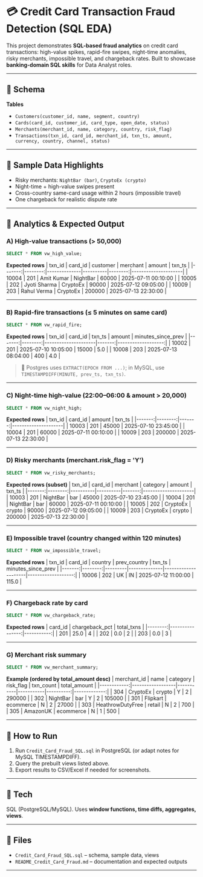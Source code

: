 # 💳 Credit Card Transaction Fraud Detection (SQL EDA)

This project demonstrates **SQL-based fraud analytics** on credit card transactions: high-value spikes, rapid-fire swipes, night-time anomalies, risky merchants, impossible travel, and chargeback rates. Built to showcase **banking-domain SQL skills** for Data Analyst roles.

---

## 📂 Schema
**Tables**
- `Customers(customer_id, name, segment, country)`
- `Cards(card_id, customer_id, card_type, open_date, status)`
- `Merchants(merchant_id, name, category, country, risk_flag)`
- `Transactions(txn_id, card_id, merchant_id, txn_ts, amount, currency, country, channel, status)`

---

## 🧪 Sample Data Highlights
- Risky merchants: `NightBar (bar)`, `CryptoEx (crypto)`
- Night-time + high-value swipes present
- Cross-country same-card usage within 2 hours (impossible travel)
- One chargeback for realistic dispute rate

---

## 🔎 Analytics & Expected Output

### A) High-value transactions (> 50,000)
```sql
SELECT * FROM vw_high_value;
```
**Expected rows**
| txn_id | card_id | customer     | merchant | amount  | txn_ts              |
|-------:|--------:|--------------|----------|--------:|---------------------|
| 10004  | 201     | Amit Kumar   | NightBar |  60000  | 2025-07-11 00:10:00 |
| 10005  | 202     | Jyoti Sharma | CryptoEx |  90000  | 2025-07-12 09:05:00 |
| 10009  | 203     | Rahul Verma  | CryptoEx | 200000  | 2025-07-13 22:30:00 |

---

### B) Rapid-fire transactions (≤ 5 minutes on same card)
```sql
SELECT * FROM vw_rapid_fire;
```
**Expected rows**
| txn_id | card_id | txn_ts              | amount | minutes_since_prev |
|-------:|--------:|---------------------|-------:|-------------------:|
| 10002  | 201     | 2025-07-10 10:05:00 |  15000 |                5.0 |
| 10008  | 203     | 2025-07-13 08:04:00 |    400 |                4.0 |

> 🔁 Postgres uses `EXTRACT(EPOCH FROM ...)`; in MySQL, use `TIMESTAMPDIFF(MINUTE, prev_ts, txn_ts)`.

---

### C) Night-time high-value (22:00–06:00 & amount > 20,000)
```sql
SELECT * FROM vw_night_high;
```
**Expected rows**
| txn_id | card_id | amount | txn_ts              |
|-------:|--------:|-------:|---------------------|
| 10003  | 201     |  45000 | 2025-07-10 23:45:00 |
| 10004  | 201     |  60000 | 2025-07-11 00:10:00 |
| 10009  | 203     | 200000 | 2025-07-13 22:30:00 |

---

### D) Risky merchants (merchant.risk_flag = 'Y')
```sql
SELECT * FROM vw_risky_merchants;
```
**Expected rows (subset)**
| txn_id | card_id | merchant | category | amount | txn_ts              |
|-------:|--------:|----------|----------|-------:|---------------------|
| 10003  | 201     | NightBar | bar      |  45000 | 2025-07-10 23:45:00 |
| 10004  | 201     | NightBar | bar      |  60000 | 2025-07-11 00:10:00 |
| 10005  | 202     | CryptoEx | crypto   |  90000 | 2025-07-12 09:05:00 |
| 10009  | 203     | CryptoEx | crypto   | 200000 | 2025-07-13 22:30:00 |

---

### E) Impossible travel (country changed within 120 minutes)
```sql
SELECT * FROM vw_impossible_travel;
```
**Expected rows**
| txn_id | card_id | country | prev_country | txn_ts              | minutes_since_prev |
|-------:|--------:|---------|--------------|---------------------|-------------------:|
| 10006  | 202     | UK      | IN           | 2025-07-12 11:00:00 |              115.0 |

---

### F) Chargeback rate by card
```sql
SELECT * FROM vw_chargeback_rate;
```
**Expected rows**
| card_id | chargeback_pct | total_txns |
|--------:|----------------:|-----------:|
| 201     |           25.0  |          4 |
| 202     |            0.0  |          2 |
| 203     |            0.0  |          3 |

---

### G) Merchant risk summary
```sql
SELECT * FROM vw_merchant_summary;
```
**Example (ordered by total_amount desc)**
| merchant_id | name             | category  | risk_flag | txn_count | total_amount |
|------------:|------------------|-----------|-----------|----------:|-------------:|
| 304         | CryptoEx         | crypto    | Y         |         2 |       290000 |
| 302         | NightBar         | bar       | Y         |         2 |       105000 |
| 301         | Flipkart         | ecommerce | N         |         2 |        27000 |
| 303         | HeathrowDutyFree | retail    | N         |         2 |          700 |
| 305         | AmazonUK         | ecommerce | N         |         1 |          500 |

---

## 🚀 How to Run
1. Run `Credit_Card_Fraud_SQL.sql` in PostgreSQL (or adapt notes for MySQL TIMESTAMPDIFF).
2. Query the prebuilt views listed above.
3. Export results to CSV/Excel if needed for screenshots.

---

## 🧰 Tech
SQL (PostgreSQL/MySQL). Uses **window functions, time diffs, aggregates, views**.

---

## 📁 Files
- `Credit_Card_Fraud_SQL.sql` – schema, sample data, views
- `README_Credit_Card_Fraud.md` – documentation and expected outputs

---
